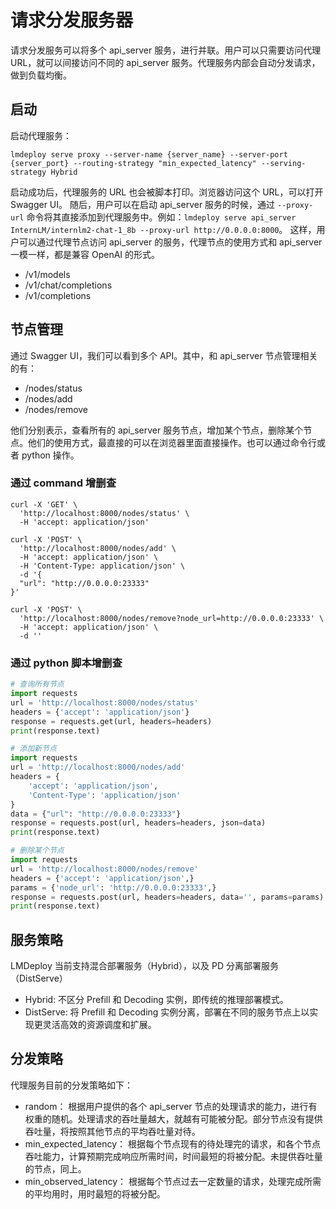# 请求分发服务器

请求分发服务可以将多个 api_server 服务，进行并联。用户可以只需要访问代理 URL，就可以间接访问不同的 api_server 服务。代理服务内部会自动分发请求，做到负载均衡。

## 启动

启动代理服务：

```shell
lmdeploy serve proxy --server-name {server_name} --server-port {server_port} --routing-strategy "min_expected_latency" --serving-strategy Hybrid
```

启动成功后，代理服务的 URL 也会被脚本打印。浏览器访问这个 URL，可以打开 Swagger UI。
随后，用户可以在启动 api_server 服务的时候，通过 `--proxy-url` 命令将其直接添加到代理服务中。例如：`lmdeploy serve api_server InternLM/internlm2-chat-1_8b --proxy-url http://0.0.0.0:8000`。
这样，用户可以通过代理节点访问 api_server 的服务，代理节点的使用方式和 api_server 一模一样，都是兼容 OpenAI 的形式。

- /v1/models
- /v1/chat/completions
- /v1/completions

## 节点管理

通过 Swagger UI，我们可以看到多个 API。其中，和 api_server 节点管理相关的有：

- /nodes/status
- /nodes/add
- /nodes/remove

他们分别表示，查看所有的 api_server 服务节点，增加某个节点，删除某个节点。他们的使用方式，最直接的可以在浏览器里面直接操作。也可以通过命令行或者 python 操作。

### 通过 command 增删查

```shell
curl -X 'GET' \
  'http://localhost:8000/nodes/status' \
  -H 'accept: application/json'
```

```shell
curl -X 'POST' \
  'http://localhost:8000/nodes/add' \
  -H 'accept: application/json' \
  -H 'Content-Type: application/json' \
  -d '{
  "url": "http://0.0.0.0:23333"
}'
```

```shell
curl -X 'POST' \
  'http://localhost:8000/nodes/remove?node_url=http://0.0.0.0:23333' \
  -H 'accept: application/json' \
  -d ''
```

### 通过 python 脚本增删查

```python
# 查询所有节点
import requests
url = 'http://localhost:8000/nodes/status'
headers = {'accept': 'application/json'}
response = requests.get(url, headers=headers)
print(response.text)
```

```python
# 添加新节点
import requests
url = 'http://localhost:8000/nodes/add'
headers = {
    'accept': 'application/json',
    'Content-Type': 'application/json'
}
data = {"url": "http://0.0.0.0:23333"}
response = requests.post(url, headers=headers, json=data)
print(response.text)
```

```python
# 删除某个节点
import requests
url = 'http://localhost:8000/nodes/remove'
headers = {'accept': 'application/json',}
params = {'node_url': 'http://0.0.0.0:23333',}
response = requests.post(url, headers=headers, data='', params=params)
print(response.text)
```

## 服务策略

LMDeploy 当前支持混合部署服务（Hybrid），以及 PD 分离部署服务（DistServe）

- Hybrid: 不区分 Prefill 和 Decoding 实例，即传统的推理部署模式。
- DistServe: 将 Prefill 和 Decoding 实例分离，部署在不同的服务节点上以实现更灵活高效的资源调度和扩展。

## 分发策略

代理服务目前的分发策略如下：

- random： 根据用户提供的各个 api_server 节点的处理请求的能力，进行有权重的随机。处理请求的吞吐量越大，就越有可能被分配。部分节点没有提供吞吐量，将按照其他节点的平均吞吐量对待。
- min_expected_latency： 根据每个节点现有的待处理完的请求，和各个节点吞吐能力，计算预期完成响应所需时间，时间最短的将被分配。未提供吞吐量的节点，同上。
- min_observed_latency： 根据每个节点过去一定数量的请求，处理完成所需的平均用时，用时最短的将被分配。
